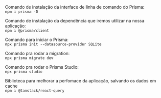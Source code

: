 Comando de instalação da interface de linha de comando do Prisma: <br>
` npm i prisma -D `

Comando de instalação da dependência que iremos utilizar na nossa aplicação:<br>
` npm i @prisma/client `

Comando para iniciar o Prisma:<br>
` npx prisma init --datasource-provider SQLite `

Comando pra rodar a migration:<br>
` npx prisma migrate dev `

Comando pra rodar o Prisma Studio:<br>
` npx prisma studio `

Biblioteca para melhorar a perfomace da aplicação, salvando os dados em cache<br>
` npm i @tanstack/react-query `

